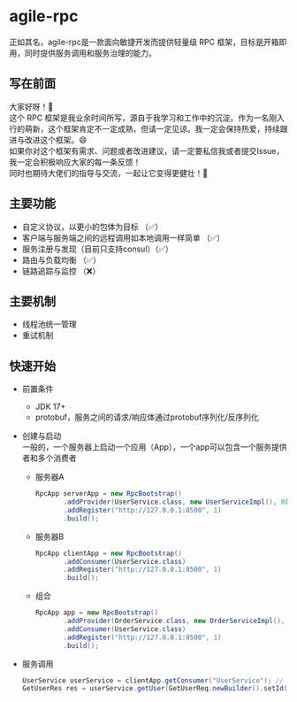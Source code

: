 # agile-rpc
正如其名，agile-rpc是一款面向敏捷开发而提供轻量级 RPC 框架，目标是开箱即用，同时提供服务调用和服务治理的能力。

## 写在前面
大家好呀！👋  
这个 RPC 框架是我业余时间所写，源自于我学习和工作中的沉淀。作为一名刚入行的萌新，这个框架肯定不一定成熟，但请一定见谅。我一定会保持热爱，持续跟进与改进这个框架。😄  
如果你对这个框架有需求、问题或者改进建议，请一定要私信我或者提交Issue，我一定会积极响应大家的每一条反馈！  
同时也期待大佬们的指导与交流，一起让它变得更健壮！💪

## 主要功能
- 自定义协议，以更小的包体为目标 （✅）
- 客户端与服务端之间的远程调用如本地调用一样简单 （✅）
- 服务注册与发现（目前只支持consul）（✅）
- 路由与负载均衡 （✅）
- 链路追踪与监控 （❌）

## 主要机制
- 线程池统一管理
- 重试机制

## 快速开始
- 前置条件
  - JDK 17+
  - protobuf，服务之间的请求/响应体通过protobuf序列化/反序列化
- 创建与启动  
  一般的，一个服务器上启动一个应用（App），一个app可以包含一个服务提供者和多个消费者
  - 服务器A
      ```java
      RpcApp serverApp = new RpcBootstrap()
             .addProvider(UserService.class, new UserServiceImpl(), 8080)
             .addRegister("http://127.0.0.1:8500", 1)
             .build();
      ```
  - 服务器B
      ```java
      RpcApp clientApp = new RpcBootstrap()
             .addConsumer(UserService.class)
             .addRegister("http://127.0.0.1:8500", 1)
             .build();
      ```
  - 组合
      ```java
      RpcApp app = new RpcBootstrap()
             .addProvider(OrderService.class, new OrderServiceImpl(), 8080)
             .addConsumer(UserService.class)
             .addRegister("http://127.0.0.1:8500", 1)
             .build();
      ```
    
- 服务调用
    ```java
    UserService userService = clientApp.getConsumer("UserService"); // 通过类名即可获取
    GetUserRes res = userService.getUser(GetUserReq.newBuilder().setId(1).build());
    ```